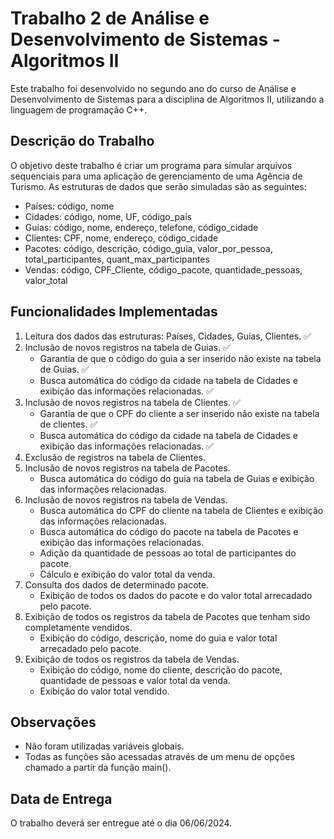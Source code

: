 # Trabalho 2 de Análise e Desenvolvimento de Sistemas - Algoritmos II

Este trabalho foi desenvolvido no segundo ano do curso de Análise e Desenvolvimento de Sistemas para a disciplina de Algoritmos II, utilizando a linguagem de programação C++.

## Descrição do Trabalho

O objetivo deste trabalho é criar um programa para simular arquivos sequenciais para uma aplicação de gerenciamento de uma Agência de Turismo. As estruturas de dados que serão simuladas são as seguintes:

- Países: código, nome
- Cidades: código, nome, UF, código_país
- Guias: código, nome, endereço, telefone, código_cidade
- Clientes: CPF, nome, endereço, código_cidade
- Pacotes: código, descrição, código_guia, valor_por_pessoa, total_participantes, quant_max_participantes
- Vendas: código, CPF_Cliente, código_pacote, quantidade_pessoas, valor_total

## Funcionalidades Implementadas

1. Leitura dos dados das estruturas: Países, Cidades, Guias, Clientes. :white_check_mark:
2. Inclusão de novos registros na tabela de Guias. :white_check_mark:
   - Garantia de que o código do guia a ser inserido não existe na tabela de Guias. :white_check_mark:
   - Busca automática do código da cidade na tabela de Cidades e exibição das informações relacionadas. :white_check_mark:
3. Inclusão de novos registros na tabela de Clientes. :white_check_mark:
   - Garantia de que o CPF do cliente a ser inserido não existe na tabela de clientes. :white_check_mark:
   - Busca automática do código da cidade na tabela de Cidades e exibição das informações relacionadas. :white_check_mark:
4. Exclusão de registros na tabela de Clientes.
5. Inclusão de novos registros na tabela de Pacotes.
   - Busca automática do código do guia na tabela de Guias e exibição das informações relacionadas.
6. Inclusão de novos registros na tabela de Vendas.
   - Busca automática do CPF do cliente na tabela de Clientes e exibição das informações relacionadas.
   - Busca automática do código do pacote na tabela de Pacotes e exibição das informações relacionadas.
   - Adição da quantidade de pessoas ao total de participantes do pacote.
   - Cálculo e exibição do valor total da venda.
7. Consulta dos dados de determinado pacote.
   - Exibição de todos os dados do pacote e do valor total arrecadado pelo pacote.
8. Exibição de todos os registros da tabela de Pacotes que tenham sido completamente vendidos.
   - Exibição do código, descrição, nome do guia e valor total arrecadado pelo pacote.
9. Exibição de todos os registros da tabela de Vendas.
   - Exibição do código, nome do cliente, descrição do pacote, quantidade de pessoas e valor total da venda.
   - Exibição do valor total vendido.

## Observações

- Não foram utilizadas variáveis globais.
- Todas as funções são acessadas através de um menu de opções chamado a partir da função main().

## Data de Entrega

O trabalho deverá ser entregue até o dia 06/06/2024.
